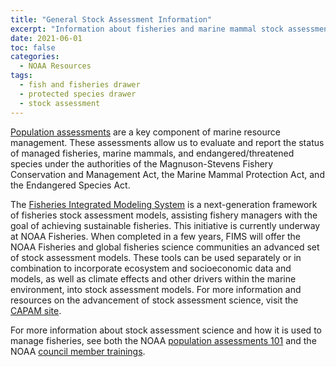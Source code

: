 ```yaml
---
title: "General Stock Assessment Information"
excerpt: "Information about fisheries and marine mammal stock assessments"
date: 2021-06-01
toc: false
categories:
  - NOAA Resources
tags:
  - fish and fisheries drawer
  - protected species drawer
  - stock assessment
---
```

[Population assessments](https://www.fisheries.noaa.gov/topic/population-assessments) are a key component of marine resource management. These assessments allow us to evaluate and report the status of managed fisheries, marine mammals, and endangered/threatened species under the authorities of the Magnuson-Stevens Fishery Conservation and Management Act, the Marine Mammal Protection Act, and the Endangered Species Act.

The [Fisheries Integrated Modeling System](https://www.fisheries.noaa.gov/national/population-assessments/fisheries-integrated-modeling-system) is a next-generation framework of fisheries stock assessment models, assisting fishery managers with the goal of achieving sustainable fisheries. This initiative is currently underway at NOAA Fisheries. When completed in a few years, FIMS will offer the NOAA Fisheries and global fisheries science communities an advanced set of stock assessment models. These tools can be used separately or in combination to incorporate ecosystem and socioeconomic data and models, as well as climate effects and other drivers within the marine environment, into stock assessment models. For more information and resources on the advancement of stock assessment science, visit the [CAPAM site](http://www.capamresearch.org/).

For more information about stock assessment science and how it is used to manage fisheries, see both the NOAA [population assessments 101](https://www.fisheries.noaa.gov/topic/population-assessments) and the NOAA [council member trainings](https://www.fisheries.noaa.gov/national/partners/council-training).
